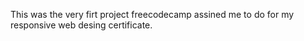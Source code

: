 This was the very firt project freecodecamp assined me to do for my responsive web desing certificate.
